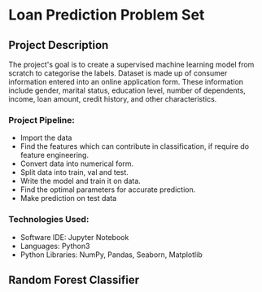 # Loan Prediction Problem Set

## Project Description
The project's goal is to create a supervised machine learning model from scratch to categorise the labels. 
Dataset is made up of consumer information entered into an online application form. These information include gender, marital status, education level, number of dependents, income, loan amount, credit history, and other characteristics.

### Project Pipeline: 
* Import the data
* Find the features which can contribute in classification, if require do feature engineering.
* Convert data into numerical form.
* Split data into train, val and test.
* Write the model and train it on data.
* Find the optimal parameters for accurate prediction.
* Make prediction on test data

### Technologies Used:
* Software IDE: Jupyter Notebook
* Languages: Python3
* Python Libraries: NumPy, Pandas, Seaborn, Matplotlib

## Random Forest Classifier

